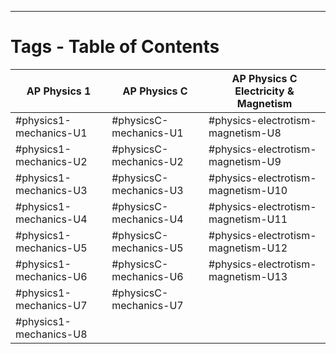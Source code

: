 ____________________
# Tags - Table of Contents

| AP Physics 1           | AP Physics C           | AP Physics C Electricity & Magnetism |
| ---------------------- | ---------------------- | ------------------------------------ |
| #physics1-mechanics-U1 | #physicsC-mechanics-U1 | #physics-electrotism-magnetism-U8    |
| #physics1-mechanics-U2 | #physicsC-mechanics-U2 | #physics-electrotism-magnetism-U9    |
| #physics1-mechanics-U3 | #physicsC-mechanics-U3 | #physics-electrotism-magnetism-U10   |
| #physics1-mechanics-U4 | #physicsC-mechanics-U4 | #physics-electrotism-magnetism-U11   |
| #physics1-mechanics-U5 | #physicsC-mechanics-U5 | #physics-electrotism-magnetism-U12   |
| #physics1-mechanics-U6 | #physicsC-mechanics-U6 | #physics-electrotism-magnetism-U13   |
| #physics1-mechanics-U7 | #physicsC-mechanics-U7 |                                      |
| #physics1-mechanics-U8 |                        |                                      |

